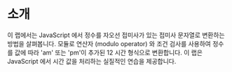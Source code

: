 # 소개

이 랩에서는 JavaScript 에서 정수를 자오선 접미사가 있는 접미사 문자열로 변환하는 방법을 살펴봅니다. 모듈로 연산자 (modulo operator) 와 조건 검사를 사용하여 정수를 값에 따라 'am' 또는 'pm'이 추가된 12 시간 형식으로 변환합니다. 이 랩은 JavaScript 에서 시간 값을 처리하는 실질적인 연습을 제공합니다.
